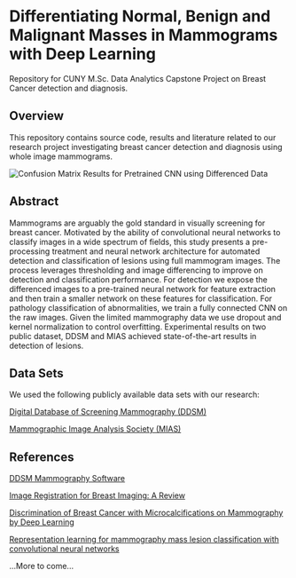 # Differentiating Normal, Benign and Malignant Masses in Mammograms with Deep Learning

Repository for CUNY M.Sc. Data Analytics Capstone Project on Breast Cancer detection and diagnosis.

## Overview

This repository contains source code, results and literature related to our research project investigating breast cancer detection and diagnosis using whole image mammograms.

![Confusion Matrix Results for Pretrained CNN using Differenced Data](https://raw.githubusercontent.com/jnarhan/Breast_Cancer/master/figures/jn_Transfer_Detection_CM_20170530.png)

## Abstract

Mammograms are arguably the gold standard in visually screening for breast cancer. 
Motivated by the ability of convolutional neural networks to classify images in a wide spectrum of fields, 
this study presents a pre-processing treatment and neural network architecture for automated detection and 
classification of lesions using full mammogram images. The process leverages thresholding and image differencing 
to improve on detection and classification performance. For detection we expose the differenced images to a 
pre-trained neural network for feature extraction and then train a smaller network on these features for 
classification. For pathology classification of abnormalities, we train a fully connected CNN on the raw images. 
Given the limited mammography data we use dropout and kernel normalization to control overfitting.  Experimental 
results on two public dataset, DDSM and MIAS achieved state-of-the-art results in detection of lesions.


## Data Sets

We used the following publicly available data sets with our research:

[Digital Database of Screening Mammography (DDSM)](http://marathon.csee.usf.edu/Mammography/Database.html)

[Mammographic Image Analysis Society (MIAS)](http://peipa.essex.ac.uk/info/mias.html)

## References

[DDSM Mammography Software](http://marathon.csee.usf.edu/Mammography/software/heathusf_v1.1.0.html)

[Image Registration for Breast Imaging: A Review](https://www.ncbi.nlm.nih.gov/pubmed/17280947)

[Discrimination of Breast Cancer with Microcalcifications on Mammography by Deep Learning](http://www.nature.com/articles/srep27327)

[Representation learning for mammography mass lesion classification with convolutional neural networks](http://www.sciencedirect.com/science/article/pii/S0169260715300110)

...More to come...